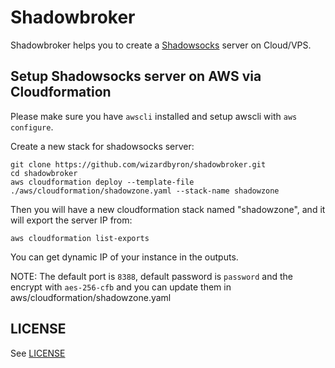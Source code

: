 # Shadowbroker

Shadowbroker helps you to create a [Shadowsocks](https://shadowsocks.org/) server on Cloud/VPS.

## Setup Shadowsocks server on AWS via Cloudformation

Please make sure you have `awscli` installed and setup awscli with `aws configure`.

Create a new stack for shadowsocks server:

``` shell
git clone https://github.com/wizardbyron/shadowbroker.git
cd shadowbroker
aws cloudformation deploy --template-file ./aws/cloudformation/shadowzone.yaml --stack-name shadowzone
```

Then you will have a new cloudformation stack named "shadowzone", and it will export the server IP from:

``` shell
aws cloudformation list-exports
```

You can get dynamic IP of your instance in the outputs.

NOTE: The default port is `8388`, default password is `password` and the encrypt with `aes-256-cfb` and you can update them in aws/cloudformation/shadowzone.yaml

## LICENSE

See [LICENSE](./LICENSE)
